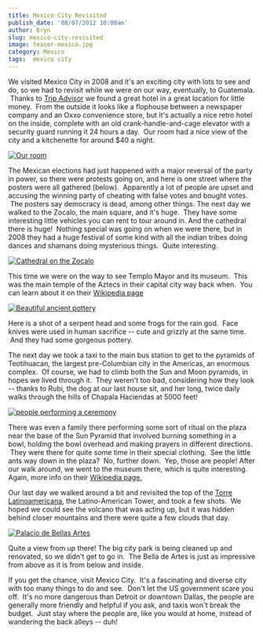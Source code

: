 ```yaml
---
title: Mexico City Revisited
publish_date: '08/07/2012 10:00am'
author: Bryn
slug: mexico-city-revisited
image: teaser-mexico.jpg
category: Mexico
tags:  mexico city
---
```

We visited Mexico City in 2008 and it's an exciting city with lots to see and do, so we had to revisit while we were on our way, eventually, to Guatemala.  Thanks to [Trip Advisor](http://tripadvisor.com) we found a great hotel in a great location for little money.  From the outside it looks like a flophouse between a newspaper company and an Oxxo convenience store, but it's actually a nice retro hotel on the inside, complete with an old crank-handle-and-cage elevator with a security guard running it 24 hours a day.  Our room had a nice view of the city and a kitchenette for around $40 a night.

[![Our room](http://farm8.staticflickr.com/7134/7698667644_706c704ebe_n.jpg)](http://www.flickr.com/photos/48315294@N00/7698667644)

The Mexican elections had just happened with a major reversal of the party in power, so there were protests going on, and here is one street where the posters were all gathered (below).  Apparently a lot of people are upset and accusing the winning party of cheating with false votes and bought votes.  The posters say democracy is dead, among other things. The next day we walked to the Zocalo, the main square, and it's huge.  They have some interesting little vehicles you can rent to tour around in. And the cathedral there is huge!  Nothing special was going on when we were there, but in 2008 they had a huge festival of some kind with all the indian tribes doing dances and shamans doing mysterious things.  Quite interesting.

[![Cathedral on the Zocalo](http://farm9.staticflickr.com/8168/7698699556_a64451a296_n.jpg)](http://www.flickr.com/photos/48315294@N00/7698705800)

This time we were on the way to see Templo Mayor and its museum.  This was the main temple of the Aztecs in their capital city way back when.  You can learn about it on their [Wikipedia page](http://en.wikipedia.org/wiki/Templo_Mayor)

[![Beautiful ancient pottery](http://farm9.staticflickr.com/8291/7698749800_28f3c3199d_n.jpg)](http://www.flickr.com/photos/48315294@N00/7698765752)

Here is a shot of a serpent head and some frogs for the rain god.  Face knives were used in human sacrifice -- cute and grizzly at the same time.  And they had some gorgeous pottery.

The next day we took a taxi to the main bus station to get to the pyramids of Teotihuacan, the largest pre-Columbian city in the Americas, an enormous complex.  Of course, we had to climb both the Sun and Moon pyramids, in hopes we lived through it.  They weren't too bad, considering how they look -- thanks to Rubi, the dog at our last house sit, and her long, twice daily walks through the hills of Chapala Haciendas at 5000 feet!

[![people performing a ceremony](http://farm9.staticflickr.com/8025/7698799018_7001851752_n.jpg)](http://www.flickr.com/photos/48315294@N00/7698792964)

There was even a family there performing some sort of ritual on the plaza near the base of the Sun Pyramid that involved burning something in a bowl, holding the bowl overhead and making prayers in different directions.  They were there for quite some time in their special clothing.  See the little ants way down in the plaza?  No, further down.  Yep, those are people! After our walk around, we went to the museum there, which is quite interesting.  Again, more info on their [Wikipedia page.](http://en.wikipedia.org/wiki/Teotihuacan)

Our last day we walked around a bit and revisited the top of the [Torre Latinoamericana](http://en.wikipedia.org/wiki/Torre_Latinoamericana), the Latino-American Tower, and took a few shots.  We hoped we could see the volcano that was acting up, but it was hidden behind closer mountains and there were quite a few clouds that day.

[![Palacio de Bellas Artes](http://farm9.staticflickr.com/8159/7698724754_77487be3ac_n.jpg)](http://www.flickr.com/photos/48315294@N00/7698742480)

Quite a view from up there! The big city park is being cleaned up and renovated, so we didn't get to go in.  The Bella de Artes is just as impressive from above as it is from below and inside.

If you get the chance, visit Mexico City.  It's a fascinating and diverse city with too many things to do and see.  Don't let the US government scare you off.  It's no more dangerous than Detroit or downtown Dallas, the people are generally more friendly and helpful if you ask, and taxis won't break the budget.  Just stay where the people are, like you would at home, instead of wandering the back alleys -- duh!